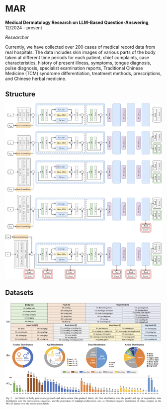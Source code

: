 # MAR
**Medical Dermatology Research on LLM-Based Question-Answering**, 12/2024 - present

_Researcher_

Currently, we have collected over 200 cases of medical record data from real hospitals. The data includes skin images of various parts of the body taken at different time periods for each patient, chief complaints, case characteristics, history of present illness, symptoms, tongue diagnosis, pulse diagnosis, specialist examination reports, Traditional Chinese Medicine (TCM) syndrome differentiation, treatment methods, prescriptions, and Chinese herbal medicine.


## Structure

![f2](figs/f2.png)

## Datasets

![f1](figs/f1.png)
